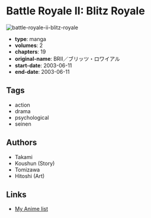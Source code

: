 # Battle Royale II: Blitz Royale

![battle-royale-ii-blitz-royale](https://cdn.myanimelist.net/images/manga/1/200210.jpg)

-   **type**: manga
-   **volumes**: 2
-   **chapters**: 19
-   **original-name**: BRII／ブリッツ・ロワイアル
-   **start-date**: 2003-06-11
-   **end-date**: 2003-06-11

## Tags

-   action
-   drama
-   psychological
-   seinen

## Authors

-   Takami
-   Koushun (Story)
-   Tomizawa
-   Hitoshi (Art)

## Links

-   [My Anime list](https://myanimelist.net/manga/2177/Battle_Royale_II__Blitz_Royale)
